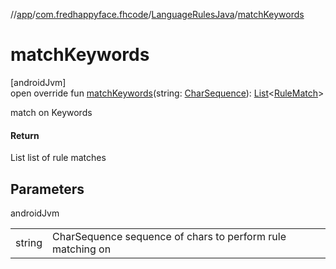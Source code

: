 //[app](../../../index.md)/[com.fredhappyface.fhcode](../index.md)/[LanguageRulesJava](index.md)/[matchKeywords](match-keywords.md)

# matchKeywords

[androidJvm]\
open override fun [matchKeywords](match-keywords.md)(string: [CharSequence](https://kotlinlang.org/api/latest/jvm/stdlib/kotlin/-char-sequence/index.html)): [List](https://kotlinlang.org/api/latest/jvm/stdlib/kotlin.collections/-list/index.html)&lt;[RuleMatch](../-rule-match/index.md)&gt;

match on Keywords

#### Return

List<RuleMatch> list of rule matches

## Parameters

androidJvm

| | |
|---|---|
| string | CharSequence sequence of chars to perform rule matching on |
